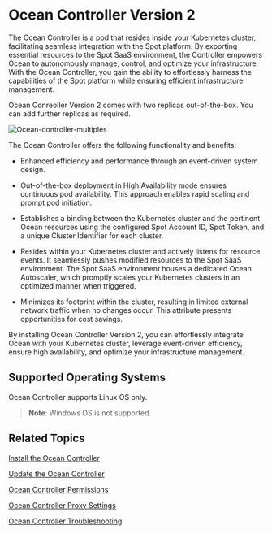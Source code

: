 <meta name=“robots” content=“noindex”>

# Ocean Controller Version 2 

The Ocean Controller is a pod that resides inside your Kubernetes cluster, facilitating seamless integration with the Spot platform. By exporting essential resources to the Spot SaaS environment, the Controller empowers Ocean to autonomously manage, control, and optimize your infrastructure. With the Ocean Controller, you gain the ability to effortlessly harness the capabilities of the Spot platform while ensuring efficient infrastructure management.

Ocean Conreoller Version 2 comes with two replicas out-of-the-box. You can add further replicas as required. 

![Ocean-controller-multiples](https://github.com/spotinst/help/assets/159915991/42ff4102-589b-40bd-8293-723114ca8718)

The Ocean Controller offers the following functionality and benefits: 

*   Enhanced efficiency and performance through an event-driven system design. 

*   Out-of-the-box deployment in High Availability mode ensures continuous pod availability. This approach enables rapid scaling and prompt pod initiation. 

*   Establishes a binding between the Kubernetes cluster and the pertinent Ocean resources using the configured Spot Account ID, Spot Token, and a unique Cluster Identifier for each cluster. 

*   Resides within your Kubernetes cluster and actively listens for resource events. It seamlessly pushes modified resources to the Spot SaaS environment. The Spot SaaS environment houses a dedicated Ocean Autoscaler, which promptly scales your Kubernetes clusters in an optimized manner when triggered. 

*   Minimizes its footprint within the cluster, resulting in limited external network traffic when no changes occur. This attribute presents opportunities for cost savings. 

By installing Ocean Controller Version 2, you can effortlessly integrate Ocean with your Kubernetes cluster, leverage event-driven efficiency, ensure high availability, and optimize your infrastructure management. 

## Supported Operating Systems

Ocean Controller supports Linux OS only. 

>**Note**: Windows OS is not supported.

## Related Topics

[Install the Ocean Controller](https://docs.spot.io/ocean/tutorials/spot-kubernetes-controller/ocean-controller-two-install)

[Update the Ocean Controller](https://docs.spot.io/ocean/tutorials/spot-kubernetes-controller/ocean-controller-two-update)

[Ocean Controller Permissions](https://docs.spot.io/ocean/tutorials/spot-kubernetes-controller/ocean-controller-two-permissions)

[Ocean Controller Proxy Settings](https://docs.spot.io/ocean/tutorials/spot-kubernetes-controller/ocean-controller-two-proxy)

[Ocean Controller Troubleshooting](https://docs.spot.io/ocean/tutorials/spot-kubernetes-controller/ocean-controller-two-ts)


